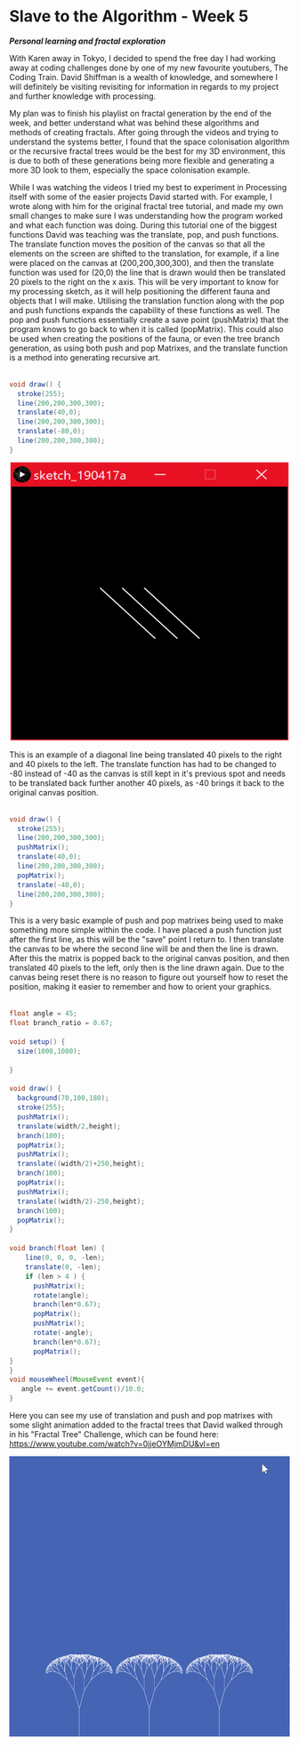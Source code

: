 # Slave to the Algorithm - Week 5

__*Personal learning and fractal exploration*__

With Karen away in Tokyo, I decided to spend the free day I had working away at coding challenges done by one of my new favourite youtubers, The Coding Train. David Shiffman is a wealth of knowledge, and somewhere I will definitely be visiting revisiting for information in regards to my project and further knowledge with processing.

My plan was to finish his playlist on fractal generation by the end of the week, and better understand what was behind these algorithms and methods of creating fractals. After going through the videos and trying to understand the systems better, I found that the space colonisation  algorithm or the recursive fractal trees would be the best for my 3D environment, this is due to both of these generations being more flexible and generating a more 3D look to them, especially the space colonisation example.

While I was watching the videos I tried my best to experiment in Processing itself with some of the easier projects David started with. For example, I wrote along with him for the original fractal tree tutorial, and made my own small changes to make sure I was understanding how the program worked and what each function was doing. During this tutorial one of the biggest functions David was teaching was the translate, pop, and push functions. The translate function moves the position of the canvas so that all the elements on the screen are shifted to the translation, for example, if a line were placed on the canvas at (200,200,300,300), and then the translate function was used for (20,0) the line that is drawn would then be translated 20 pixels to the right on the x axis. This will be very important to know for my processing sketch, as it will help positioning the different fauna and objects that I will make. Utilising the translation function along with the pop and push functions expands the capability of these functions as well. The pop and push functions essentially create a save point (pushMatrix) that the program knows to go back to when it is called (popMatrix). This could also be used when creating the positions of the fauna, or even the tree branch generation, as using both push and pop Matrixes, and the translate function is a method into generating recursive art.

```java

void draw() {
  stroke(255);
  line(200,200,300,300);
  translate(40,0);
  line(200,200,300,300);
  translate(-80,0);
  line(200,200,300,300);
}

```

<p align="center">
  <img width="500" height="500" src="https://github.com/Dropboy/Slave-to-the-Algorithm/blob/Journal/Images%20and%20Resources/Week%205/Line%20Translated.PNG">

This is an example of a diagonal line being translated 40 pixels to the right and 40 pixels to the left. The translate function has had to be changed to -80 instead of -40 as the canvas is still kept in it's previous spot and needs to be translated back further another 40 pixels, as -40 brings it back to the original canvas position.

```java

void draw() {
  stroke(255);
  line(200,200,300,300);  
  pushMatrix();
  translate(40,0);
  line(200,200,300,300);
  popMatrix();
  translate(-40,0);
  line(200,200,300,300);
}

```

This is a very basic example of push and pop matrixes being used to make something more simple within the code. I have placed a push function just after the first line, as this will be the "save" point I return to. I then translate the canvas to be where the second line will be and then the line is drawn. After this the matrix is popped back to the original canvas position, and then translated 40 pixels to the left, only then is the line drawn again. Due to the canvas being reset there is no reason to figure out yourself how to reset the position, making it easier to remember and how to orient your graphics.

```java

float angle = 45;
float branch_ratio = 0.67;

void setup() {
  size(1000,1000);

}

void draw() {
  background(70,100,180);
  stroke(255);
  pushMatrix();
  translate(width/2,height);
  branch(100);
  popMatrix();
  pushMatrix();
  translate((width/2)+250,height);
  branch(100);
  popMatrix();
  pushMatrix();
  translate((width/2)-250,height);
  branch(100);
  popMatrix();
}

void branch(float len) {
    line(0, 0, 0, -len);
    translate(0, -len);
    if (len > 4 ) {
      pushMatrix();
      rotate(angle);
      branch(len*0.67);
      popMatrix();
      pushMatrix();
      rotate(-angle);
      branch(len*0.67);
      popMatrix();
}
}
void mouseWheel(MouseEvent event){
   angle += event.getCount()/10.0;
}

```

Here you can see my use of translation and push and pop matrixes with some slight animation added to the fractal trees that David walked through in his "Fractal Tree" Challenge, which can be found here: https://www.youtube.com/watch?v=0jjeOYMjmDU&vl=en

![Gif of Fractal Trees](https://github.com/Dropboy/Slave-to-the-Algorithm/blob/Journal/Images%20and%20Resources/Week%205/Fractal%20Tree%20Gif.gif)
